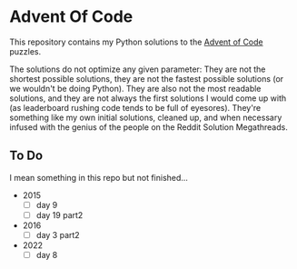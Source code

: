 # Advent Of Code
This repository contains my Python solutions to the [Advent of Code](https://adventofcode.com/) puzzles.

The solutions do not optimize any given parameter: They are not the shortest possible solutions, they are not the fastest possible solutions (or we wouldn't be doing Python). They are also not the most readable solutions, and they are not always the first solutions I would come up with (as leaderboard rushing code tends to be full of eyesores). They're something like my own initial solutions, cleaned up, and when necessary infused with the genius of the people on the Reddit Solution Megathreads.

## To Do 
I mean something in this repo but not finished...
* 2015
  - [ ] day 9
  - [ ] day 19 part2
* 2016
  - [ ] day 3 part2
* 2022
  - [ ] day 8